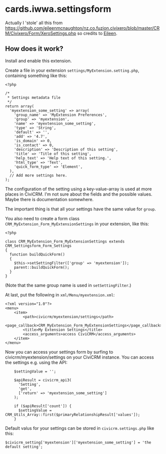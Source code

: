 # cards.iwwa.settingsform

Actually I 'stole' all this from
https://github.com/eileenmcnaughton/nz.co.fuzion.civixero/blob/master/CRM/Civixero/Form/XeroSettings.php
so credits to
[Eileen](https://github.com/eileenmcnaughton).

## How does it work?

Install and enable this extension.

Create a file in your extension `settings/MyExtension.setting.php`,
containing something like this:

```
<?php

/*
 * Settings metadata file
 */
return array(
  'myextension_some_setting' => array(
    'group_name' => 'MyExtension Preferences',
    'group' => 'myextension',
    'name' => 'myextension_some_setting',
    'type' => 'String',
    'default' => '',
    'add' => '4.7',
    'is_domain' => 0,
    'is_contact' => 0,
    'description' => 'Description of this setting',
    'title' => 'Title of this setting',
    'help_text' => 'Help text of this setting.',
    'html_type' => 'Text',
    'quick_form_type' => 'Element',
  ),
  // Add more settings here.
);
```

The configuration of the setting using a key-value-array is used at
more places in CiviCRM. I'm not sure about the fields and the possible
values. Maybe there is documentation somewhere.

The important thing is that all your settings have the same value for
`group`.

You also need to create a form class 
`CRM_MyExtension_Form_MyExtensionSettings` in your extension, like this:

```
<?php

class CRM_MyExtension_Form_MyExtensionSettings extends CRM_Settingsform_Form_Settings
{
  function buildQuickForm()
  {
    $this->setSettingFilter(['group' => 'myextension']);
    parent::buildQuickForm();
  }
}
```

(Note that the same group name is used in `setSettingFilter`.)

At last, put the following in
`xml/Menu/myextension.xml`:

```
<?xml version="1.0"?>
<menu>
    <item>
        <path>civicrm/myextension/settings</path>
        <page_callback>CRM_MyExtension_Form_MyExtensionSettings</page_callback>
        <title>My Extension Settings</title>
        <access_arguments>access CiviCRM</access_arguments>
    </item>
</menu>
```

Now you can access your settings form by surfing to
civicrm/myextension/settings on your CiviCRM instance. You can access
the settings e.g. using the API:

```
    $settingValue = '';

    $apiResult = civicrm_api3(
      'Setting',
      'get',
      ['return' => 'myextension_some_setting']
    );

    if ($apiResult['count']) {
      $settingValue = CRM_Utils_Array::first($primaryRelationshipResult['values']);
    }
```

Default valus for your settings can be stored in `civicrm.settings.php`
like this:

```
$civicrm_setting['myextension']['myextension_some_setting'] = 'the default setting';
```
